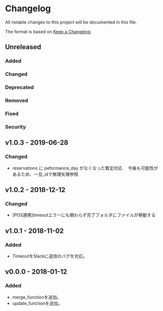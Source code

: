 # Changelog
All notable changes to this project will be documented in this file.

The format is based on [Keep a Changelog](http://keepachangelog.com/).

## Unreleased
### Added

### Changed

### Deprecated

### Removed

### Fixed

### Security

## v1.0.3 - 2019-06-28
### Changed
- reservations に peformance_day がなくなった暫定対応
　今後も可能性があるため、一旦_idで無理矢理参照

## v1.0.2 - 2018-12-12
### Changed
- [POS連携]timeoutエラーにも関わらず完了フォルダにファイルが移動する

## v1.0.1 - 2018-11-02
### Added
- TimeoutをSlackに送信のバグを対応。

## v0.0.0 - 2018-01-12
### Added
- merge_functionを追加。
- update_functionを追加。
